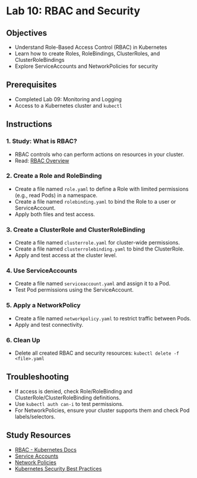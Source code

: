 # Lab 10: RBAC and Security

## Objectives
- Understand Role-Based Access Control (RBAC) in Kubernetes
- Learn how to create Roles, RoleBindings, ClusterRoles, and ClusterRoleBindings
- Explore ServiceAccounts and NetworkPolicies for security

## Prerequisites
- Completed Lab 09: Monitoring and Logging
- Access to a Kubernetes cluster and `kubectl`

## Instructions

### 1. Study: What is RBAC?
- RBAC controls who can perform actions on resources in your cluster.
- Read: [RBAC Overview](https://kubernetes.io/docs/reference/access-authn-authz/rbac/)

### 2. Create a Role and RoleBinding
- Create a file named `role.yaml` to define a Role with limited permissions (e.g., read Pods) in a namespace.
- Create a file named `rolebinding.yaml` to bind the Role to a user or ServiceAccount.
- Apply both files and test access.

### 3. Create a ClusterRole and ClusterRoleBinding
- Create a file named `clusterrole.yaml` for cluster-wide permissions.
- Create a file named `clusterrolebinding.yaml` to bind the ClusterRole.
- Apply and test access at the cluster level.

### 4. Use ServiceAccounts
- Create a file named `serviceaccount.yaml` and assign it to a Pod.
- Test Pod permissions using the ServiceAccount.

### 5. Apply a NetworkPolicy
- Create a file named `networkpolicy.yaml` to restrict traffic between Pods.
- Apply and test connectivity.

### 6. Clean Up
- Delete all created RBAC and security resources: `kubectl delete -f <file>.yaml`

## Troubleshooting
- If access is denied, check Role/RoleBinding and ClusterRole/ClusterRoleBinding definitions.
- Use `kubectl auth can-i` to test permissions.
- For NetworkPolicies, ensure your cluster supports them and check Pod labels/selectors.

## Study Resources
- [RBAC - Kubernetes Docs](https://kubernetes.io/docs/reference/access-authn-authz/rbac/)
- [Service Accounts](https://kubernetes.io/docs/tasks/configure-pod-container/configure-service-account/)
- [Network Policies](https://kubernetes.io/docs/concepts/services-networking/network-policies/)
- [Kubernetes Security Best Practices](https://kubernetes.io/docs/concepts/security/overview/) 